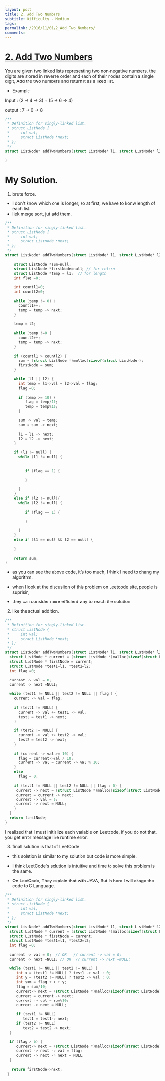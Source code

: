 ```yaml
---
layout: post
title: 2. Add Two Numbers
subtitle: Difficulty - Medium
tags:
permalink: /2016/11/01/2_Add_Two_Numbers/
comments:
---
```



# [2. Add Two Numbers](https://leetcode.com/problems/add-two-numbers/)
 
You are given two linked lists representing two non-negative numbers. the digits are stored in reverse order and each of their nodes contain a single digit, Add the two numbers and return it as a liked list.

 - Example
 
  Input : (2 -> 4 -> 3) + (5 -> 6 -> 4)
  
  output : 7 -> 0 -> 8 
  
```c
/**
 * Definition for singly-linked list.
 * struct ListNode {
 *     int val;
 *     struct ListNode *next;
 * };
 */
struct ListNode* addTwoNumbers(struct ListNode* l1, struct ListNode* l2) {
    
}
```

# My Solution. 

 1. brute force.
 
  -  I don't know which one is longer, so at first, we have to konw length of each list. 
  -  liek merge sort, jut add them. 
 
 
```c
/**
 * Definition for singly-linked list.
 * struct ListNode {
 *     int val;
 *     struct ListNode *next;
 * };
 */
struct ListNode* addTwoNumbers(struct ListNode* l1, struct ListNode* l2) {
    
    struct ListNode *sum=null; 
    struct ListNode *firstNode=null; // for return 
    struct ListNode *temp = l1;  // for length
    int flag =0;
    
    int countl1=0;
    int countl2=0;
    
    while (temp != 0) {
      countl1++;
      temp = temp -> next;
    }
    
    temp = l2;
    
    while (temp !=0 {
      countl2++;
      temp = temp -> next;
    }
    
    if (countl1 > countl2) {
      sum = (struct ListNode *)malloc(sizeof(struct ListNode));
      firstNode = sum;
    }
    
    while (l1 || l2) {
      int temp = l1->val + l2->val + flag;
      flag =0;
     
      if (temp >= 10) {
         flag = temp/10;
         temp = temp%10;
      }
      
      sum -> val = temp;
      sum = sum -> next;
     
      l1 = l1 -> next;
      l2 = l2 -> next;
    }
    
    if (l1 != null) {
      while (l1 != null) {
         
         
         if (flag == 1) {
          
         }
  
      }
    }
    else if (l2 != null){
      while (l2 != null) {
        
         if (flag == 1) {
           
         }
      
      }
    }
    else if (l1 == null && l2 == null) {
    
    }
   
    return sum; 
}
```

- as you can see the above code, it's too much, I think I need to chang my algorithm. 

- when I look at the discusiion of this problem on Leetcode site, people is suprisin, 
 
- they can consider more efficient way to reach the solution 

 2. like the actual addition. 
 
```c
/**
 * Definition for singly-linked list.
 * struct ListNode {
 *     int val;
 *     struct ListNode *next;
 * };
 */
struct ListNode* addTwoNumbers(struct ListNode* l1, struct ListNode* l2) {
  struct ListNode * current = (struct ListNode *)malloc(sizeof(struct ListNode));
  struct ListNode * firstNode = current;
  struct ListNode *test1=l1, *test2=l2;
  int flag =0;
  
  current -> val = 0;
  current -> next =NULL;
  
  while (test1 != NULL || test2 != NULL || flag ) {
    current -> val = flag; 
    
    if (test1 != NULL) {
      current -> val += test1 -> val;
      test1 = test1 -> next;
    }
    
    if (test2 != NULL) {
      current -> val += test2 -> val;
      test2 = test2 -> next;
    }
    
    if (current -> val >= 10) {
      flag = current->val / 10;
      current -> val = current -> val % 10;
    }
    else 
      flag = 0;
      
    if (test1 != NULL || test2 != NULL || flag > 0) {  
     current -> next = (struct ListNode *)malloc(sizeof(struct ListNode));
     current = current -> next;
     current -> val = 0; 
     current -> next = NULL;
    }
  }
  return firstNode;
}
``` 
 
 I realized that I must initialize each variable on Leetcode, if you do not that. you get error message like runtime error.
 
 3. finall solution is that of LeetCode
 
  - this solution is similar to my solution but code is more simple. 
  
  - I think LeetCode's solution is intuitive and time to solve this problem is the same. 
  
  - On LeetCode, They explain that with JAVA, But In here I will chage the code to C Language.
  
```c
/**
 * Definition for singly-linked list.
 * struct ListNode {
 *     int val;
 *     struct ListNode *next;
 * };
 */
struct ListNode* addTwoNumbers(struct ListNode* l1, struct ListNode* l2) {
  struct ListNode * current = (struct ListNode *)malloc(sizeof(struct ListNode));
  struct ListNode * firstNode = current;
  struct ListNode *test1=l1, *test2=l2;
  int flag =0;  
  
  current -> val = 0;  // OR   // current -> val = 0;
  current -> next =NULL; // OR  // current -> next =NULL;
  
  while (test1 != NULL || test2 != NULL) {
     int x = (test1 != NULL) ? test1 -> val : 0;
     int y = (test2 != NULL) ? test2 -> val : 0;
     int sum = flag + x + y;
     flag = sum/10;
     current-> next = (struct ListNode *)malloc(sizeof(struct ListNode));
     current = current -> next;
     current -> val = sum%10;
     current -> next = NULL;
     
     if (test1 != NULL) 
        test1 = test1-> next;
     if (test2 != NULL)
        test2 = test2 -> next;
  }
  
  if (flag > 0) {
     current-> next = (struct ListNode *)malloc(sizeof(struct ListNode));
     current -> next -> val = flag;
     current -> next -> next = NULL;
  }
  
   return firstNode->next;
 }
```
